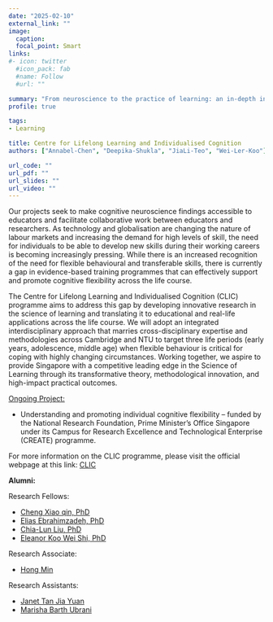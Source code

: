 ```yaml
---
date: "2025-02-10"
external_link: ""
image:
  caption: 
  focal_point: Smart
links:
#- icon: twitter
  #icon_pack: fab
  #name: Follow
  #url: ""

summary: "From neuroscience to the practice of learning: an in-depth investigation into cognitive flexibility."
profile: true

tags:
- Learning

title: Centre for Lifelong Learning and Individualised Cognition
authors: ["Annabel-Chen", "Deepika-Shukla", "JiaLi-Teo", "Wei-Ler-Koo"]

url_code: ""
url_pdf: ""
url_slides: ""
url_video: ""
---
```

Our projects seek to make cognitive neuroscience findings accessible to educators and facilitate collaborative work between educators and researchers. 
As technology and globalisation are changing the nature of labour markets and increasing the demand for high levels of skill, the need for individuals to be able to develop new skills during their working careers is becoming increasingly pressing. While there is an increased recognition of the need for flexible behavioural and transferable skills, there is currently a gap in evidence-based training programmes that can effectively support and promote cognitive flexibility across the life course.

The Centre for Lifelong Learning and Individualised Cognition (CLIC) programme aims to address this gap by developing innovative research in the science of learning and translating it to educational and real-life applications across the life course. We will adopt an integrated interdisciplinary approach that marries cross-disciplinary expertise and methodologies across Cambridge and NTU to target three life periods (early years, adolescence, middle age) when flexible behaviour is critical for coping with highly changing circumstances. Working together, we aspire to provide Singapore with a competitive leading edge in the Science of Learning through its transformative theory, methodological innovation, and high-impact practical outcomes.

<u>Ongoing Project:</u> 

- Understanding and promoting individual cognitive flexibility – funded by the National Research Foundation, Prime Minister’s Office Singapore under its Campus for Research Excellence and Technological Enterprise (CREATE) programme.

For more information on the CLIC programme, please visit the official webpage at this link: [CLIC](https://www.cares.cam.ac.uk/research/clic/)<br>


**Alumni:**

Research Fellows:
- [Cheng Xiao qin, PhD](https://www.clinicalbrain.org/author/cheng-xiaoqin/)
- [Elias Ebrahimzadeh, PhD](https://www.clinicalbrain.org/author/elias-ebrahimzadeh/)
- [Chia-Lun Liu, PhD](https://www.clinicalbrain.org/author/chia-lun-liu/)
- [Eleanor Koo Wei Shi, PhD](https://www.clinicalbrain.org/author/eleanor-koo-wei-shi/)

Research Associate:
- [Hong Min](https://www.clinicalbrain.org/author/hong-min/)

Research Assistants:
- [Janet Tan Jia Yuan](https://www.clinicalbrain.org/author/tan-jia-yuan-janet/)
- [Marisha Barth Ubrani](https://www.clinicalbrain.org/author/Marisha-Barth-Ubrani/)
